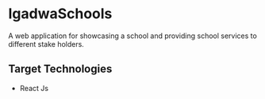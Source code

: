 # IgadwaSchools
A web application for showcasing a school and providing school services to different stake holders.

## Target Technologies
- React Js
